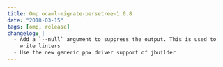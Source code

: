 ```yaml
---
title: Omp ocaml-migrate-parsetree-1.0.8
date: "2018-03-15"
tags: [omp, release]
changelog: |
  - Add a `--null` argument to suppress the output. This is used to
    write linters
  - Use the new generic ppx driver support of jbuilder
---
```


